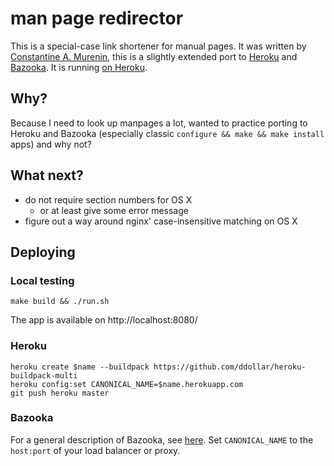 # man page redirector

This is a special-case link shortener for manual pages. It was written by [Constantine A. Murenin](http://mdoc.su/), this is a slightly extended port to [Heroku](https://www.heroku.com/) and [Bazooka](http://gotocon.com/dl/goto-zurich-2013/slides/AlexanderSimmerl_and_MattProud_BuildingAnInHouseHeroku.pdf). It is running [on Heroku](http://mdoc.herokuapp.com/).

## Why?

Because I need to look up manpages a lot, wanted to practice porting to Heroku and Bazooka (especially classic `configure && make && make install` apps) and why not?

## What next?

* do not require section numbers for OS X
    * or at least give some error message
* figure out a way around nginx' case-insensitive matching on OS X

## Deploying

### Local testing

    make build && ./run.sh

The app is available on http://localhost:8080/

### Heroku

    heroku create $name --buildpack https://github.com/ddollar/heroku-buildpack-multi
    heroku config:set CANONICAL_NAME=$name.herokuapp.com
    git push heroku master

### Bazooka

For a general description of Bazooka, see [here](http://gotocon.com/dl/goto-zurich-2013/slides/AlexanderSimmerl_and_MattProud_BuildingAnInHouseHeroku.pdf). Set `CANONICAL_NAME` to the `host:port` of your load balancer or proxy.
